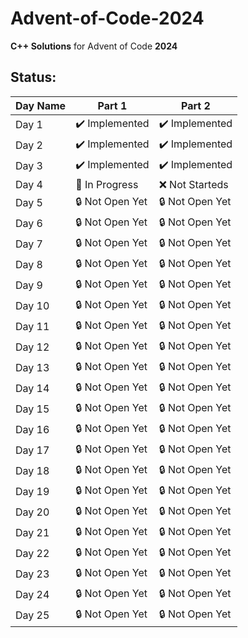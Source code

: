 # Advent-of-Code-2024
**C++ Solutions** for Advent of Code **2024**

## Status:

| **Day Name**           | **Part 1**       | **Part 2**      |
|------------------------|------------------|-----------------|
| Day 1                  | ✔️ Implemented | ✔️ Implemented  |
| Day 2                  | ✔️ Implemented   | ✔️ Implemented  |
| Day 3                  | ✔️ Implemented   | ✔️ Implemented  |
| Day 4                  | 🔄 In Progress   | ❌ Not Starteds  |
| Day 5                  | 🔒 Not Open Yet   | 🔒 Not Open Yet |
| Day 6                  | 🔒 Not Open Yet   | 🔒 Not Open Yet |
| Day 7                  | 🔒 Not Open Yet   | 🔒 Not Open Yet |
| Day 8                  | 🔒 Not Open Yet   | 🔒 Not Open Yet |
| Day 9                  | 🔒 Not Open Yet   | 🔒 Not Open Yet |
| Day 10                 | 🔒 Not Open Yet   | 🔒 Not Open Yet |
| Day 11                 | 🔒 Not Open Yet   | 🔒 Not Open Yet |
| Day 12                 | 🔒 Not Open Yet   | 🔒 Not Open Yet |
| Day 13                 | 🔒 Not Open Yet   | 🔒 Not Open Yet |
| Day 14                 | 🔒 Not Open Yet   | 🔒 Not Open Yet |
| Day 15                 | 🔒 Not Open Yet   | 🔒 Not Open Yet |
| Day 16                 | 🔒 Not Open Yet   | 🔒 Not Open Yet |
| Day 17                 | 🔒 Not Open Yet   | 🔒 Not Open Yet |
| Day 18                 | 🔒 Not Open Yet   | 🔒 Not Open Yet |
| Day 19                 | 🔒 Not Open Yet   | 🔒 Not Open Yet |
| Day 20                 | 🔒 Not Open Yet   | 🔒 Not Open Yet |
| Day 21                 | 🔒 Not Open Yet   | 🔒 Not Open Yet |
| Day 22                 | 🔒 Not Open Yet   | 🔒 Not Open Yet |
| Day 23                 | 🔒 Not Open Yet   | 🔒 Not Open Yet |
| Day 24                 | 🔒 Not Open Yet   | 🔒 Not Open Yet |
| Day 25                 | 🔒 Not Open Yet   | 🔒 Not Open Yet |

